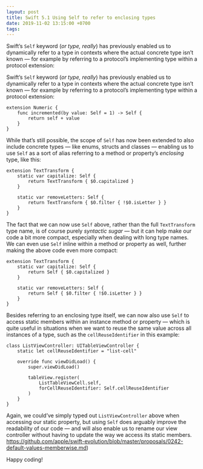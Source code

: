```yaml
---
layout: post
title: Swift 5.1 Using Self to refer to enclosing types
date: 2019-11-02 13:15:00 +0700
tags:
---
```


Swift’s `Self` keyword (*or type, really*) has previously enabled us to dynamically refer to a type in contexts where the actual concrete type isn’t known — for example by referring to a protocol’s implementing type within a protocol extension:

<!-- more -->

Swift’s `Self` keyword (*or type, really*) has previously enabled us to dynamically refer to a type in contexts where the actual concrete type isn’t known — for example by referring to a protocol’s implementing type within a protocol extension:

```
extension Numeric {
    func incremented(by value: Self = 1) -> Self {
        return self + value
    }
}
```

While that’s still possible, the scope of `Self` has now been extended to also include concrete types — like enums, structs and classes — enabling us to use `Self` as a sort of alias referring to a method or property’s *enclosing* type, like this:

```
extension TextTransform {
    static var capitalize: Self {
        return TextTransform { $0.capitalized }
    }

    static var removeLetters: Self {
        return TextTransform { $0.filter { !$0.isLetter } }
    }
}
```

The fact that we can now use `Self` above, rather than the full `TextTransform` type name, is of course purely *syntactic sugar* — but it can help make our code a bit more compact, especially when dealing with long type names. We can even use `Self` inline within a method or property as well, further making the above code even more compact:

```
extension TextTransform {
    static var capitalize: Self {
        return Self { $0.capitalized }
    }

    static var removeLetters: Self {
        return Self { $0.filter { !$0.isLetter } }
    }
}
```

Besides referring to an enclosing type itself, we can now also use `Self` to access static members within an instance method or property — which is quite useful in situations when we want to reuse the same value across all instances of a type, such as the `cellReuseIdentifier` in this example:

```
class ListViewController: UITableViewController {
    static let cellReuseIdentifier = "list-cell"

    override func viewDidLoad() {
        super.viewDidLoad()

        tableView.register(
            ListTableViewCell.self,
            forCellReuseIdentifier: Self.cellReuseIdentifier
        )
    }
}
```

Again, we could’ve simply typed out `ListViewController` above when accessing our static property, but using `Self` does arguably improve the readability of our code — and will also enable us to rename our view controller without having to update the way we access its static members. https://github.com/apple/swift-evolution/blob/master/proposals/0242-default-values-memberwise.md)

Happy coding!
